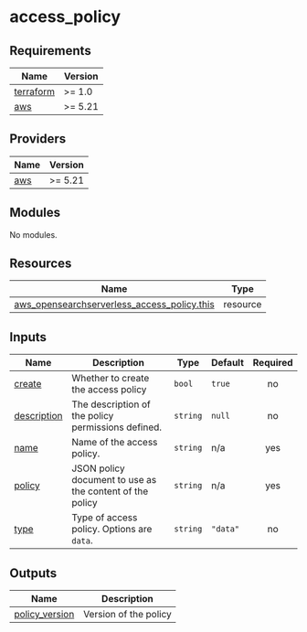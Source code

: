 # access_policy

<!-- BEGINNING OF PRE-COMMIT-TERRAFORM DOCS HOOK -->
## Requirements

| Name | Version |
|------|---------|
| <a name="requirement_terraform"></a> [terraform](#requirement\_terraform) | >= 1.0 |
| <a name="requirement_aws"></a> [aws](#requirement\_aws) | >= 5.21 |

## Providers

| Name | Version |
|------|---------|
| <a name="provider_aws"></a> [aws](#provider\_aws) | >= 5.21 |

## Modules

No modules.

## Resources

| Name | Type |
|------|------|
| [aws_opensearchserverless_access_policy.this](https://registry.terraform.io/providers/hashicorp/aws/latest/docs/resources/opensearchserverless_access_policy) | resource |

## Inputs

| Name | Description | Type | Default | Required |
|------|-------------|------|---------|:--------:|
| <a name="input_create"></a> [create](#input\_create) | Whether to create the access policy | `bool` | `true` | no |
| <a name="input_description"></a> [description](#input\_description) | The description of the policy permissions defined. | `string` | `null` | no |
| <a name="input_name"></a> [name](#input\_name) | Name of the access policy. | `string` | n/a | yes |
| <a name="input_policy"></a> [policy](#input\_policy) | JSON policy document to use as the content of the policy | `string` | n/a | yes |
| <a name="input_type"></a> [type](#input\_type) | Type of access policy. Options are `data`. | `string` | `"data"` | no |

## Outputs

| Name | Description |
|------|-------------|
| <a name="output_policy_version"></a> [policy\_version](#output\_policy\_version) | Version of the policy |
<!-- END OF PRE-COMMIT-TERRAFORM DOCS HOOK -->
